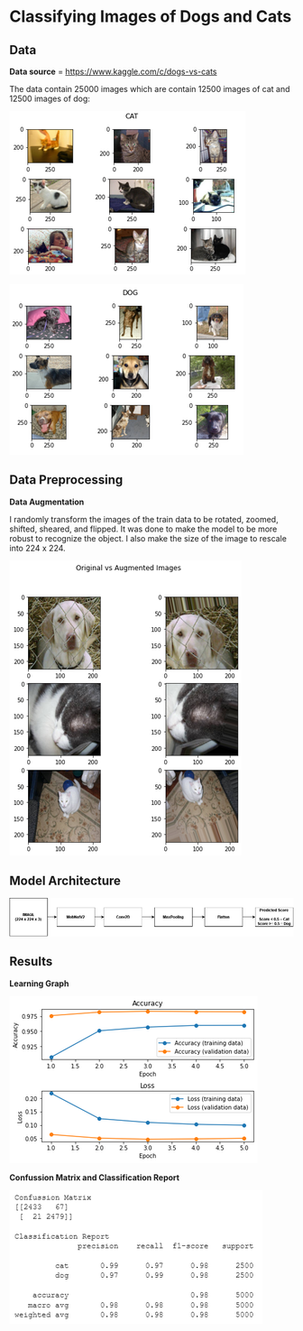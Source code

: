 # Classifying Images of Dogs and Cats

## Data
**Data source** = https://www.kaggle.com/c/dogs-vs-cats

The data contain 25000 images which are contain 12500 images of cat and 12500 images of dog:

![alt text](https://raw.githubusercontent.com/adrinta/dicoding-machine-learning-developer/main/Image%20Classification/Assets/Cat.png)

![alt text](https://raw.githubusercontent.com/adrinta/dicoding-machine-learning-developer/main/Image%20Classification/Assets/Dog.png)

## Data Preprocessing

**Data Augmentation**

I randomly transform the images of the train data to be rotated, zoomed, shifted, sheared, and flipped.  It was done to make the model to be more robust to recognize the object. I also make the size of the image to rescale into 224 x 224. 

![alt text](https://raw.githubusercontent.com/adrinta/dicoding-machine-learning-developer/main/Image%20Classification/Assets/Original%20vs%20Augmented.png)

## Model Architecture

![alt text](https://raw.githubusercontent.com/adrinta/dicoding-machine-learning-developer/main/Image%20Classification/Assets/Model%20Architecture.png)

## Results

**Learning Graph**

![alt_text](https://raw.githubusercontent.com/adrinta/dicoding-machine-learning-developer/main/Image%20Classification/Assets/Learning%20Graph.png)

**Confussion Matrix and Classification Report**

![alt text](https://raw.githubusercontent.com/adrinta/dicoding-machine-learning-developer/main/Image%20Classification/Assets/Result.png)
